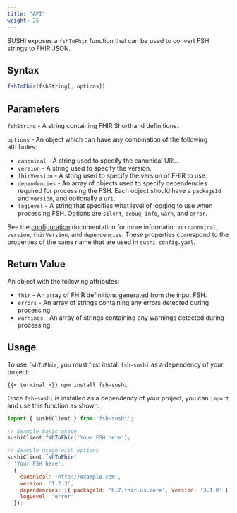 ```yaml
---
title: "API"
weight: 25
---
```


SUSHI exposes a `fshToFhir` function that can be used to convert FSH strings to FHIR JSON.

## Syntax
```javascript
fshToFhir(fshString[, options])
```

## Parameters
`fshString` - A string containing FHIR Shorthand definitions.

`options` - An object which can have any combination of the following attributes:
* `canonical` - A string used to specify the canonical URL.
* `version` - A string used to specify the version.
* `fhirVersion` - A string used to specify the version of FHIR to use.
* `dependencies` - An array of objects used to specify dependencies required for processing the FSH. Each object should have a `packageId` and `version`, and optionally a `uri`.
* `logLevel` - A string that specifies what level of logging to use when processing FSH. Options are `silent`, `debug`, `info`, `warn`, and `error`.


See the [configuration](/docs/sushi/configuration/#full-configuration) documentation for more information on `canonical`, `version`, `fhirVersion`, and `dependencies`. These properties correspond to the properties of the same name that are used in `sushi-config.yaml`.

## Return Value
An object with the following attributes:
* `fhir` - An array of FHIR definitions generated from the input FSH.
* `errors` - An array of strings containing any errors detected during processing.
* `warnings` - An array of strings containing any warnings detected during processing.

## Usage
To use `fshToFhir`, you must first install `fsh-sushi` as a dependency of your project:
```shell
{{< terminal >}} npm install fsh-sushi
```
Once `fsh-sushi` is installed as a dependency of your project, you can `import` and use this function as shown:

```javascript
import { sushiClient } from 'fsh-sushi';

// Example basic usage
sushiClient.fshToFhir('Your FSH here');

// Example usage with options
sushiClient.fshToFhir(
  'Your FSH here',
  {
    canonical: 'http://example.com',
    version: '1.2.3',
    dependencies: [{ packageId: 'hl7.fhir.us.core', version: '3.1.0' }],
    logLevel: 'error'
  });
```

